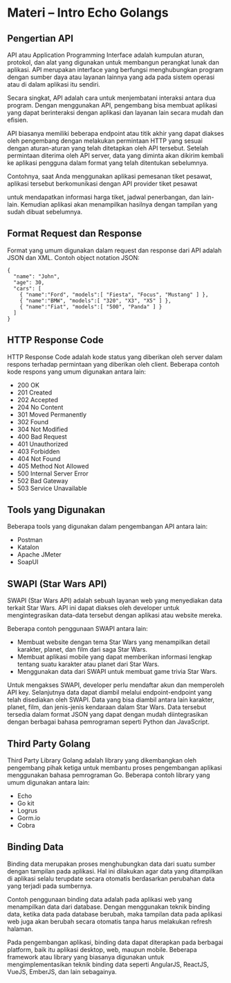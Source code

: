 # Materi – Intro Echo Golangs

## Pengertian API

API atau Application Programming Interface adalah kumpulan aturan, protokol, dan alat yang digunakan untuk membangun perangkat lunak dan aplikasi. API merupakan interface yang berfungsi menghubungkan program dengan sumber daya atau layanan lainnya yang ada pada sistem operasi atau di dalam aplikasi itu sendiri.

Secara singkat, API adalah cara untuk menjembatani interaksi antara dua program. Dengan menggunakan API, pengembang bisa membuat aplikasi yang dapat berinteraksi dengan aplikasi dan layanan lain secara mudah dan efisien.

API biasanya memiliki beberapa endpoint atau titik akhir yang dapat diakses oleh pengembang dengan melakukan permintaan HTTP yang sesuai dengan aturan-aturan yang telah ditetapkan oleh API tersebut. Setelah permintaan diterima oleh API server, data yang diminta akan dikirim kembali ke aplikasi pengguna dalam format yang telah ditentukan sebelumnya.

Contohnya, saat Anda menggunakan aplikasi pemesanan tiket pesawat, aplikasi tersebut berkomunikasi dengan API provider tiket pesawat

untuk mendapatkan informasi harga tiket, jadwal penerbangan, dan lain-lain. Kemudian aplikasi akan menampilkan hasilnya dengan tampilan yang sudah dibuat sebelumnya.

## Format Request dan Response

Format yang umum digunakan dalam request dan response dari API adalah JSON dan XML. Contoh object notation JSON:

```
{
  "name": "John",
  "age": 30,
  "cars": [
    { "name":"Ford", "models":[ "Fiesta", "Focus", "Mustang" ] },
    { "name":"BMW", "models":[ "320", "X3", "X5" ] },
    { "name":"Fiat", "models":[ "500", "Panda" ] }
  ]
}
```

## HTTP Response Code

HTTP Response Code adalah kode status yang diberikan oleh server dalam respons terhadap permintaan yang diberikan oleh client. Beberapa contoh kode respons yang umum digunakan antara lain:

- 200 OK
- 201 Created
- 202 Accepted
- 204 No Content
- 301 Moved Permanently
- 302 Found
- 304 Not Modified
- 400 Bad Request
- 401 Unauthorized
- 403 Forbidden
- 404 Not Found
- 405 Method Not Allowed
- 500 Internal Server Error
- 502 Bad Gateway
- 503 Service Unavailable

## Tools yang Digunakan

Beberapa tools yang digunakan dalam pengembangan API antara lain:

- Postman
- Katalon
- Apache JMeter
- SoapUI

## SWAPI (Star Wars API)

SWAPI (Star Wars API) adalah sebuah layanan web yang menyediakan data terkait Star Wars. API ini dapat diakses oleh developer untuk mengintegrasikan data-data tersebut dengan aplikasi atau website mereka.

Beberapa contoh penggunaan SWAPI antara lain:

- Membuat website dengan tema Star Wars yang menampilkan detail karakter, planet, dan film dari saga Star Wars.
- Membuat aplikasi mobile yang dapat memberikan informasi lengkap tentang suatu karakter atau planet dari Star Wars.
- Menggunakan data dari SWAPI untuk membuat game trivia Star Wars.

Untuk mengakses SWAPI, developer perlu mendaftar akun dan memperoleh API key. Selanjutnya data dapat diambil melalui endpoint-endpoint yang telah disediakan oleh SWAPI. Data yang bisa diambil antara lain karakter, planet, film, dan jenis-jenis kendaraan dalam Star Wars. Data tersebut tersedia dalam format JSON yang dapat dengan mudah diintegrasikan dengan berbagai bahasa pemrograman seperti Python dan JavaScript.

## Third Party Golang

Third Party Library Golang adalah library yang dikembangkan oleh pengembang pihak ketiga untuk membantu proses pengembangan aplikasi menggunakan bahasa pemrograman Go. Beberapa contoh library yang umum digunakan antara lain:

- Echo
- Go kit
- Logrus
- Gorm.io
- Cobra

## Binding Data

Binding data merupakan proses menghubungkan data dari suatu sumber dengan tampilan pada aplikasi. Hal ini dilakukan agar data yang ditampilkan di aplikasi selalu terupdate secara otomatis berdasarkan perubahan data yang terjadi pada sumbernya.

Contoh penggunaan binding data adalah pada aplikasi web yang menampilkan data dari database. Dengan menggunakan teknik binding data, ketika data pada database berubah, maka tampilan data pada aplikasi web juga akan berubah secara otomatis tanpa harus melakukan refresh halaman.

Pada pengembangan aplikasi, binding data dapat diterapkan pada berbagai platform, baik itu aplikasi desktop, web, maupun mobile. Beberapa framework atau library yang biasanya digunakan untuk mengimplementasikan teknik binding data seperti AngularJS, ReactJS, VueJS, EmberJS, dan lain sebagainya.
